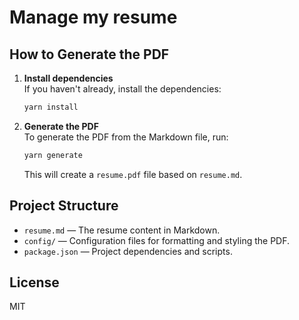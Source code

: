# Manage my resume

## How to Generate the PDF

1. **Install dependencies**  
   If you haven't already, install the dependencies:

   ```sh
   yarn install
   ```

2. **Generate the PDF**  
   To generate the PDF from the Markdown file, run:
   ```sh
   yarn generate
   ```
   This will create a `resume.pdf` file based on `resume.md`.

## Project Structure

- `resume.md` — The resume content in Markdown.
- `config/` — Configuration files for formatting and styling the PDF.
- `package.json` — Project dependencies and scripts.

## License

MIT
